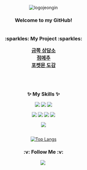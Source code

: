 
<div align="center">

![logojeongin](https://github.com/user-attachments/assets/1918b709-634d-4b13-9101-c2b075928517)


<div align="center">
<h3>  Welcome to my GitHub!  
<br>
<br>
<br>
:sparkles: My Project :sparkles:
<br>
  
[금쪽 상담소](https://github.com/CounselingProject) <br>
[점메추](https://github.com/Jeommechu) <br>
[포켓몬 도감](https://github.com/PokemonWebProject) <br>

<br>
<br>

:sparkles: My Skills :sparkles:
</h3>


<img src="https://img.shields.io/badge/JAVA-0084d1?style=flat-square&logo=JAVA&logoColor=white"/> <img src="https://img.shields.io/badge/SRPING-6DB33F?style=flat-square&logo=SPRING&logoColor=white"/> <img src="https://img.shields.io/badge/SRPINGBOOT-6DB33F?style=flat-square&logo=SPRING BOOT&logoColor=white"/> 

<img src="https://img.shields.io/badge/HTML5-E34F26?style=flat-square&logo=HTML5&logoColor=white"/>  <img src="https://img.shields.io/badge/CSS3-1572B6?style=flat-square&logo=CSS3&logoColor=white"/>  <img src="https://img.shields.io/badge/JAVASCRIPT-F7DF1E?style=flat-square&logo=JavaScript&logoColor=white"/> 
<img src="https://img.shields.io/badge/React-61DAFB?style=flat-square&logo=React&logoColor=white"/> 

<img src="https://img.shields.io/badge/Jenkins-D24939?style=flat-square&logo=Jenkins&logoColor=white"/> 
<br><br>


[![Top Langs](https://github-readme-stats.vercel.app/api/top-langs/?username=6uiwj)](https://github.com/anuraghazra/github-readme-stats)

<h3> :v: Follow Me :v: </h3>
  <a href="https://curious-bus-8ca.notion.site/14c5a0f8dbb880c5a7f8c8b58b669a93"><img src="https://img.shields.io/badge/Notion-000000?style=flat-square&logo=Notion&logoColor=white&link=https://6uiwj.notion.site/MinG-b35afb92959e49c0867d5623fcd860cf?pvs=4)"/></a>&nbsp
  <!--
  <a href="https://blog.naver.com/devming"><img src="https://img.shields.io/badge/NaverBlog-03C75A?style=flat-square&logo=Naver&logoColor=white&link=https://blog.naver.com/devming"/></a>&nbsp --!>




